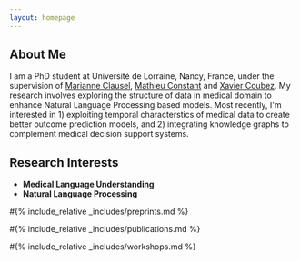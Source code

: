```yaml
---
layout: homepage
---
```


## About Me


I am a PhD student at Université de Lorraine, Nancy, France, under the supervision of <a href="https://sites.google.com/site/marianneclausel/home?authuser=0">Marianne Clausel</a>, <a href="https://perso.atilf.fr/mconstant/">Mathieu Constant</a> and <a href="https://xavieratcern.github.io/index.html">Xavier Coubez</a>. My research involves exploring the structure of data in medical domain to enhance Natural Language Processing based models. Most recently, I'm interested in 1) exploiting temporal characterstics of medical data to create better outcome prediction models, and 2) integrating knowledge graphs to complement medical decision support systems.



## Research Interests

- **Medical Language Understanding** 
- **Natural Language Processing** 

#{% include_relative _includes/preprints.md %}

#{% include_relative _includes/publications.md %}

#{% include_relative _includes/workshops.md %}
